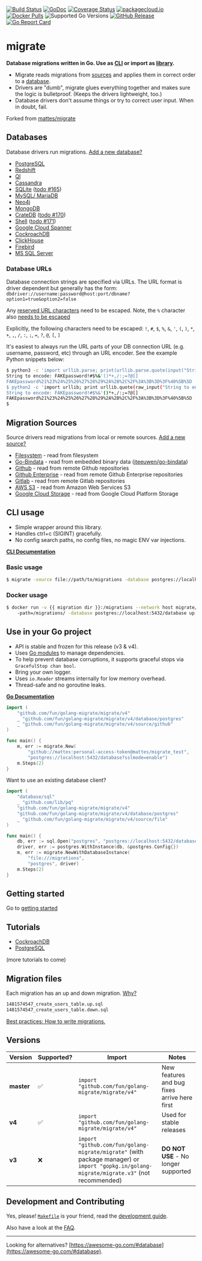 [![Build Status](https://img.shields.io/travis/com/golang-migrate/migrate/master.svg)](https://travis-ci.com/golang-migrate/migrate)
[![GoDoc](https://godoc.org/github.com/fun/golang-migrate/migrate?status.svg)](https://godoc.org/github.com/fun/golang-migrate/migrate)
[![Coverage Status](https://img.shields.io/coveralls/github/golang-migrate/migrate/master.svg)](https://coveralls.io/github/golang-migrate/migrate?branch=master)
[![packagecloud.io](https://img.shields.io/badge/deb-packagecloud.io-844fec.svg)](https://packagecloud.io/golang-migrate/migrate?filter=debs)
[![Docker Pulls](https://img.shields.io/docker/pulls/migrate/migrate.svg)](https://hub.docker.com/r/migrate/migrate/)
![Supported Go Versions](https://img.shields.io/badge/Go-1.13%2C%201.14-lightgrey.svg)
[![GitHub Release](https://img.shields.io/github/release/golang-migrate/migrate.svg)](https://github.com/fun/golang-migrate/migrate/releases)
[![Go Report Card](https://goreportcard.com/badge/github.com/fun/golang-migrate/migrate)](https://goreportcard.com/report/github.com/fun/golang-migrate/migrate)

# migrate

__Database migrations written in Go. Use as [CLI](#cli-usage) or import as [library](#use-in-your-go-project).__

* Migrate reads migrations from [sources](#migration-sources)
   and applies them in correct order to a [database](#databases).
* Drivers are "dumb", migrate glues everything together and makes sure the logic is bulletproof.
   (Keeps the drivers lightweight, too.)
* Database drivers don't assume things or try to correct user input. When in doubt, fail.

Forked from [mattes/migrate](https://github.com/mattes/migrate)

## Databases

Database drivers run migrations. [Add a new database?](database/driver.go)

* [PostgreSQL](database/postgres)
* [Redshift](database/redshift)
* [Ql](database/ql)
* [Cassandra](database/cassandra)
* [SQLite](database/sqlite3) ([todo #165](https://github.com/mattes/migrate/issues/165))
* [MySQL/ MariaDB](database/mysql)
* [Neo4j](database/neo4j)
* [MongoDB](database/mongodb)
* [CrateDB](database/crate) ([todo #170](https://github.com/mattes/migrate/issues/170))
* [Shell](database/shell) ([todo #171](https://github.com/mattes/migrate/issues/171))
* [Google Cloud Spanner](database/spanner)
* [CockroachDB](database/cockroachdb)
* [ClickHouse](database/clickhouse)
* [Firebird](database/firebird)
* [MS SQL Server](database/sqlserver)

### Database URLs

Database connection strings are specified via URLs. The URL format is driver dependent but generally has the form: `dbdriver://username:password@host:port/dbname?option1=true&option2=false`

Any [reserved URL characters](https://en.wikipedia.org/wiki/Percent-encoding#Percent-encoding_reserved_characters) need to be escaped. Note, the `%` character also [needs to be escaped](https://en.wikipedia.org/wiki/Percent-encoding#Percent-encoding_the_percent_character)

Explicitly, the following characters need to be escaped:
`!`, `#`, `$`, `%`, `&`, `'`, `(`, `)`, `*`, `+`, `,`, `/`, `:`, `;`, `=`, `?`, `@`, `[`, `]`

It's easiest to always run the URL parts of your DB connection URL (e.g. username, password, etc) through an URL encoder. See the example Python snippets below:

```bash
$ python3 -c 'import urllib.parse; print(urllib.parse.quote(input("String to encode: "), ""))'
String to encode: FAKEpassword!#$%&'()*+,/:;=?@[]
FAKEpassword%21%23%24%25%26%27%28%29%2A%2B%2C%2F%3A%3B%3D%3F%40%5B%5D
$ python2 -c 'import urllib; print urllib.quote(raw_input("String to encode: "), "")'
String to encode: FAKEpassword!#$%&'()*+,/:;=?@[]
FAKEpassword%21%23%24%25%26%27%28%29%2A%2B%2C%2F%3A%3B%3D%3F%40%5B%5D
$
```

## Migration Sources

Source drivers read migrations from local or remote sources. [Add a new source?](source/driver.go)

* [Filesystem](source/file) - read from filesystem
* [Go-Bindata](source/go_bindata) - read from embedded binary data ([jteeuwen/go-bindata](https://github.com/jteeuwen/go-bindata))
* [Github](source/github) - read from remote Github repositories
* [Github Enterprise](source/github_ee) - read from remote Github Enterprise repositories
* [Gitlab](source/gitlab) - read from remote Gitlab repositories
* [AWS S3](source/aws_s3) - read from Amazon Web Services S3
* [Google Cloud Storage](source/google_cloud_storage) - read from Google Cloud Platform Storage

## CLI usage

* Simple wrapper around this library.
* Handles ctrl+c (SIGINT) gracefully.
* No config search paths, no config files, no magic ENV var injections.

__[CLI Documentation](cmd/migrate)__

### Basic usage

```bash
$ migrate -source file://path/to/migrations -database postgres://localhost:5432/database up 2
```

### Docker usage

```bash
$ docker run -v {{ migration dir }}:/migrations --network host migrate/migrate
    -path=/migrations/ -database postgres://localhost:5432/database up 2
```

## Use in your Go project

* API is stable and frozen for this release (v3 & v4).
* Uses [Go modules](https://golang.org/cmd/go/#hdr-Modules__module_versions__and_more) to manage dependencies.
* To help prevent database corruptions, it supports graceful stops via `GracefulStop chan bool`.
* Bring your own logger.
* Uses `io.Reader` streams internally for low memory overhead.
* Thread-safe and no goroutine leaks.

__[Go Documentation](https://godoc.org/github.com/fun/golang-migrate/migrate)__

```go
import (
    "github.com/fun/golang-migrate/migrate/v4"
    _ "github.com/fun/golang-migrate/migrate/v4/database/postgres"
    _ "github.com/fun/golang-migrate/migrate/v4/source/github"
)

func main() {
    m, err := migrate.New(
        "github://mattes:personal-access-token@mattes/migrate_test",
        "postgres://localhost:5432/database?sslmode=enable")
    m.Steps(2)
}
```

Want to use an existing database client?

```go
import (
    "database/sql"
    _ "github.com/lib/pq"
    "github.com/fun/golang-migrate/migrate/v4"
    "github.com/fun/golang-migrate/migrate/v4/database/postgres"
    _ "github.com/fun/golang-migrate/migrate/v4/source/file"
)

func main() {
    db, err := sql.Open("postgres", "postgres://localhost:5432/database?sslmode=enable")
    driver, err := postgres.WithInstance(db, &postgres.Config{})
    m, err := migrate.NewWithDatabaseInstance(
        "file:///migrations",
        "postgres", driver)
    m.Steps(2)
}
```

## Getting started

Go to [getting started](GETTING_STARTED.md)

## Tutorials

* [CockroachDB](database/cockroachdb/TUTORIAL.md)
* [PostgreSQL](database/postgres/TUTORIAL.md)

(more tutorials to come)

## Migration files

Each migration has an up and down migration. [Why?](FAQ.md#why-two-separate-files-up-and-down-for-a-migration)

```bash
1481574547_create_users_table.up.sql
1481574547_create_users_table.down.sql
```

[Best practices: How to write migrations.](MIGRATIONS.md)

## Versions

Version | Supported? | Import | Notes
--------|------------|--------|------
**master** | :white_check_mark: | `import "github.com/fun/golang-migrate/migrate/v4"` | New features and bug fixes arrive here first |
**v4** | :white_check_mark: | `import "github.com/fun/golang-migrate/migrate/v4"` | Used for stable releases |
**v3** | :x: | `import "github.com/fun/golang-migrate/migrate"` (with package manager) or `import "gopkg.in/golang-migrate/migrate.v3"` (not recommended) | **DO NOT USE** - No longer supported |

## Development and Contributing

Yes, please! [`Makefile`](Makefile) is your friend,
read the [development guide](CONTRIBUTING.md).

Also have a look at the [FAQ](FAQ.md).

---

Looking for alternatives? [https://awesome-go.com/#database](https://awesome-go.com/#database).
